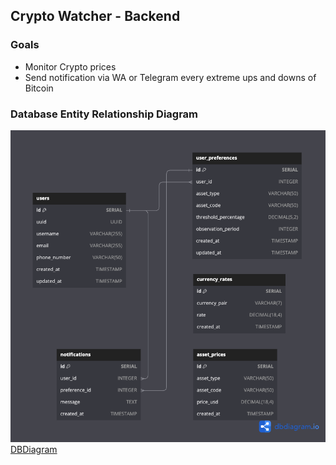 ## Crypto Watcher - Backend

### Goals
- Monitor Crypto prices
- Send notification via WA or Telegram every extreme ups and downs of Bitcoin

### Database Entity Relationship Diagram  

![alt text](documentation/ERD.png)
[DBDiagram](https://dbdiagram.io/d/661ab47403593b6b61e97fb8)
